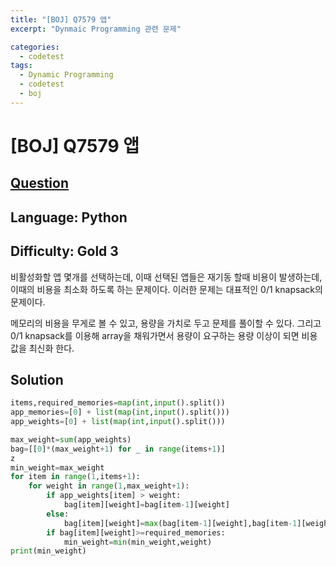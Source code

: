 ```yaml
---
title: "[BOJ] Q7579 앱"
excerpt: "Dynmaic Programming 관련 문제"

categories:
  - codetest
tags:
  - Dynamic Programming
  - codetest
  - boj
---
```

# [BOJ] Q7579 앱
## [Question](https://www.acmicpc.net/problem/7579)
## Language: Python
## Difficulty: Gold 3

비활성화할 앱 몇개를 선택하는데, 이때 선택된 앱들은 재기동 할때 비용이 발생하는데, 이때의 비용을 최소화 하도록 하는 문제이다. 이러한 문제는 대표적인 0/1 knapsack의 문제이다.

메모리의 비용을 무게로 볼 수 있고, 용량을 가치로 두고 문제를 풀이할 수 있다. 그리고 0/1 knapsack를 이용해 array을 채워가면서 용량이 요구하는 용량 이상이 되면 비용 값을 최신화 한다.

## Solution

```python
items,required_memories=map(int,input().split())
app_memories=[0] + list(map(int,input().split()))
app_weights=[0] + list(map(int,input().split()))

max_weight=sum(app_weights)
bag=[[0]*(max_weight+1) for _ in range(items+1)]
z
min_weight=max_weight
for item in range(1,items+1):
    for weight in range(1,max_weight+1):
        if app_weights[item] > weight:
            bag[item][weight]=bag[item-1][weight]
        else:
            bag[item][weight]=max(bag[item-1][weight],bag[item-1][weight-app_weights[item]]+app_memories[item])
        if bag[item][weight]>=required_memories:
            min_weight=min(min_weight,weight)
print(min_weight)
```

